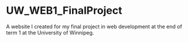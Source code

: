 # UW_WEB1_FinalProject
A website I created for my final project in web development at the end of term 1 at the University of Winnipeg.
